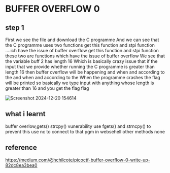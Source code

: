 # BUFFER OVERFLOW 0
## step 1
First we see the file and download the C programme And we can see that the C programme uses two functions get this function and stpi function ....ich have the issue of buffer overflow
 get this function and stpi function these two are functions which have the issue of buffer overflow We see that the variable buff 2 has length 16 Which is basically crazy issue that if the input that we provide whether running the C programme is greater than length 16 then buffer overflow will be happening and when and according to the
 and when and according to the When the programme crashes the flag will be printed so basically we type input with anything whose length is greater than 16 and you get the flag
 flag

 ![Screenshot 2024-12-20 154614](https://github.com/user-attachments/assets/52763776-8687-4be1-af73-cb2152f04914)
## what i learnt
buffer overlow,gets() strcpy() vunerability
use fgets() and strncpy() to prevent this
use nc to connect to that pgm in websehell
other methods 
none 
## reference


https://medium.com/@hchilcote/picoctf-buffer-overflow-0-write-up-82dc8ea3bea0








